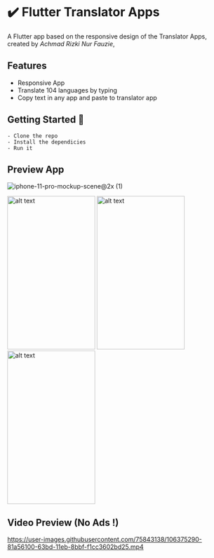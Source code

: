 # ✔️ Flutter Translator Apps

A Flutter app based on the responsive design of the Translator Apps, created by *Achmad Rizki Nur Fauzie*,

## Features
- Responsive App
- Translate 104 languages by typing
- Copy text in any app and paste to translator app

## Getting Started 🚀

```shell
- Clone the repo
- Install the dependicies
- Run it
```

## Preview App

![iphone-11-pro-mockup-scene@2x (1)](https://user-images.githubusercontent.com/75843138/106375246-31c69a00-63bd-11eb-9a43-94405ebcd27b.png)

<img src="https://user-images.githubusercontent.com/75843138/106375120-0d1df280-63bc-11eb-8892-a43703819d14.png" alt="alt text" width="200" height="350"> <img src="https://user-images.githubusercontent.com/75843138/106375122-0f804c80-63bc-11eb-8cea-ef59db5819db.png" alt="alt text" width="200" height="350"> <img src="https://user-images.githubusercontent.com/75843138/106375123-1018e300-63bc-11eb-90e8-4a681c393572.png" alt="alt text" width="200" height="350">

## Video Preview (No Ads !)
https://user-images.githubusercontent.com/75843138/106375290-81a56100-63bd-11eb-8bbf-f1cc3602bd25.mp4

